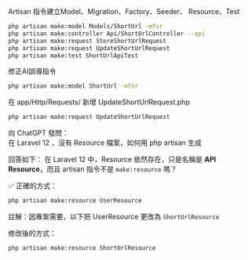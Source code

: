 Artisan 指令建立Model、Migration、Factory、Seeder、
Resource、Test

```bash
php artisan make:model Models/ShortUrl -mfsr
php artisan make:controller Api/ShortUrlController --api
php artisan make:request StoreShortUrlRequest
php artisan make:request UpdateShortUrlRequest
php artisan make:test ShortUrlApiTest
```

修正AI誤導指令
```bash
php artisan make:model ShortUrl -mfsr
```

在 app/Http/Requests/ 新增 UpdateShortUrlRequest.php
```bash
php artisan make:request UpdateShortUrlRequest
```

向 ChatGPT 發問：  
在 Laravel 12 ，沒有 Resource 檔案，如何用 php artisan 生成

回答如下：
在 Laravel 12 中，Resource 依然存在，只是名稱是 **API Resource**，而且 artisan 指令不是 `make:resource` 嗎？

✅ 正確的方式：
```bash
php artisan make:resource UserResource
```
註解：因專案需要，以下把 UserResource 更改為 `ShortUrlResource`

修改後的方式：
```bash
php artisan make:resource ShortUrlResource
```
